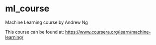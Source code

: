 # ml_course
Machine Learning course by Andrew Ng

This course can be found at: https://www.coursera.org/learn/machine-learning/
